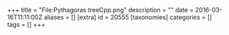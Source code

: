 +++
title = "File:Pythagoras treeCpp.png"
description = ""
date = 2016-03-16T11:11:00Z
aliases = []
[extra]
id = 20555
[taxonomies]
categories = []
tags = []
+++


